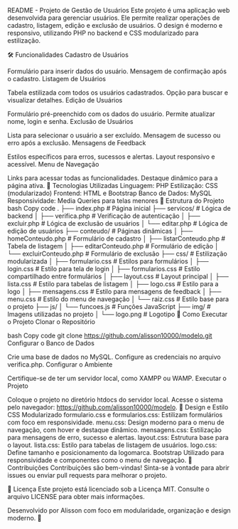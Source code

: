 README - Projeto de Gestão de Usuários
Este projeto é uma aplicação web desenvolvida para gerenciar usuários. Ele permite realizar operações de cadastro, listagem, edição e exclusão de usuários. O design é moderno e responsivo, utilizando PHP no backend e CSS modularizado para estilização.

🛠️ Funcionalidades
Cadastro de Usuários

Formulário para inserir dados do usuário.
Mensagem de confirmação após o cadastro.
Listagem de Usuários

Tabela estilizada com todos os usuários cadastrados.
Opção para buscar e visualizar detalhes.
Edição de Usuários

Formulário pré-preenchido com os dados do usuário.
Permite atualizar nome, login e senha.
Exclusão de Usuários

Lista para selecionar o usuário a ser excluído.
Mensagem de sucesso ou erro após a exclusão.
Mensagens de Feedback

Estilos específicos para erros, sucessos e alertas.
Layout responsivo e acessível.
Menu de Navegação

Links para acessar todas as funcionalidades.
Destaque dinâmico para a página ativa.
🧰 Tecnologias Utilizadas
Linguagem: PHP
Estilização: CSS (modularizado)
Frontend: HTML e Bootstrap
Banco de Dados: MySQL
Responsividade: Media Queries para telas menores
📂 Estrutura do Projeto
bash
Copy code
.
├── index.php               # Página inicial
├── servicos/               # Lógica de backend
│   ├── verifica.php        # Verificação de autenticação
│   ├── excluir.php         # Lógica de exclusão de usuários
│   └── editar.php          # Lógica de edição de usuários
├── conteudo/               # Páginas dinâmicas
│   ├── homeConteudo.php    # Formulário de cadastro
│   ├── listarConteudo.php  # Tabela de listagem
│   ├── editarConteudo.php  # Formulário de edição
│   └── excluirConteudo.php # Formulário de exclusão
├── css/                    # Estilização modularizada
│   ├── formulario.css      # Estilos para formulários
│   ├── login.css           # Estilo para tela de login
│   ├── formularios.css     # Estilo compartilhado entre formulários
│   ├── layout.css          # Layout principal
│   ├── lista.css           # Estilo para tabelas de listagem
│   ├── logo.css            # Estilo para a logo
│   ├── mensagens.css       # Estilo para mensagens de feedback
│   ├── menu.css            # Estilo do menu de navegação
│   └── raiz.css            # Estilo base para o projeto
├── js/
│   └── funcoes.js          # Funções JavaScript
├── img/                    # Imagens utilizadas no projeto
│   └── logo.png            # Logotipo
🚀 Como Executar o Projeto
Clonar o Repositório

bash
Copy code
git clone https://github.com/alisson10000/modelo.git
Configurar o Banco de Dados

Crie uma base de dados no MySQL.
Configure as credenciais no arquivo verifica.php.
Configurar o Ambiente

Certifique-se de ter um servidor local, como XAMPP ou WAMP.
Executar o Projeto

Coloque o projeto no diretório htdocs do servidor local.
Acesse o sistema pelo navegador: https://github.com/alisson10000/modelo.
🌟 Design e Estilo
CSS Modularizado
formulario.css e formularios.css: Estilizam formulários com foco em responsividade.
menu.css: Design moderno para o menu de navegação, com hover e destaque dinâmico.
mensagens.css: Estilização para mensagens de erro, sucesso e alertas.
layout.css: Estrutura base para o layout.
lista.css: Estilo para tabelas de listagem de usuários.
logo.css: Define tamanho e posicionamento da logomarca.
Bootstrap
Utilizado para responsividade e componentes como o menu de navegação.
🤝 Contribuições
Contribuições são bem-vindas! Sinta-se à vontade para abrir issues ou enviar pull requests para melhorar o projeto.

📄 Licença
Este projeto está licenciado sob a Licença MIT. Consulte o arquivo LICENSE para obter mais informações.

Desenvolvido por Alisson com foco em modularidade, organização e design moderno. 🚀
